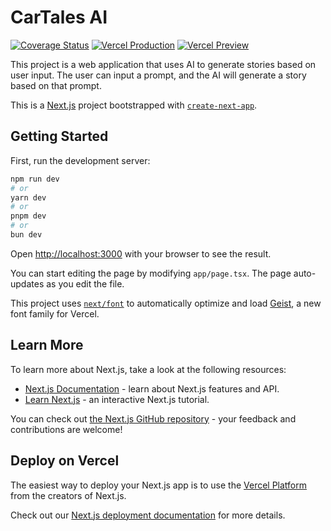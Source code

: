 # CarTales AI

[![Coverage Status](https://coveralls.io/repos/github/gearsandcode/cartales-ai/badge.svg?branch=add-tests)](https://coveralls.io/github/gearsandcode/cartales-ai?branch=add-tests)
[![Vercel Production](https://img.shields.io/github/deployments/gearsandcode/cartales-ai/Production?label=vercel&logo=vercel&logoColor=white)](https://cartales-ai.vercel.app)
[![Vercel Preview](https://img.shields.io/github/deployments/gearsandcode/cartales-ai/Preview?label=vercel%20preview&logo=vercel&logoColor=white)](https://cartales-mk1yspgvf-sprocket-co.vercel.app)

This project is a web application that uses AI to generate stories based on user input. The user can input a prompt, and the AI will generate a story based on that prompt.

This is a [Next.js](https://nextjs.org) project bootstrapped with [`create-next-app`](https://nextjs.org/docs/app/api-reference/cli/create-next-app).

## Getting Started

First, run the development server:

```bash
npm run dev
# or
yarn dev
# or
pnpm dev
# or
bun dev
```

Open [http://localhost:3000](http://localhost:3000) with your browser to see the result.

You can start editing the page by modifying `app/page.tsx`. The page auto-updates as you edit the file.

This project uses [`next/font`](https://nextjs.org/docs/app/building-your-application/optimizing/fonts) to automatically optimize and load [Geist](https://vercel.com/font), a new font family for Vercel.

## Learn More

To learn more about Next.js, take a look at the following resources:

- [Next.js Documentation](https://nextjs.org/docs) - learn about Next.js features and API.
- [Learn Next.js](https://nextjs.org/learn) - an interactive Next.js tutorial.

You can check out [the Next.js GitHub repository](https://github.com/vercel/next.js) - your feedback and contributions are welcome!

## Deploy on Vercel

The easiest way to deploy your Next.js app is to use the [Vercel Platform](https://vercel.com/new?utm_medium=default-template&filter=next.js&utm_source=create-next-app&utm_campaign=create-next-app-readme) from the creators of Next.js.

Check out our [Next.js deployment documentation](https://nextjs.org/docs/app/building-your-application/deploying) for more details.
